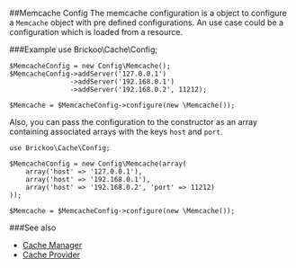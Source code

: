 ##Memcache Config
The memcache configuration is a object to configure a `Memcache` object with pre defined configurations. An use case could be a configuration which is loaded from a resource.


###Example
    use Brickoo\Cache\Config;

    $MemcacheConfig = new Config\Memcache();
    $MemcacheConfig->addServer('127.0.0.1')
                   ->addServer('192.168.0.1')
                   ->addServer('192.168.0.2', 11212);

    $Memcache = $MemcacheConfig->configure(new \Memcache());

Also, you can pass the configuration to the constructor as an array containing associated arrays with the keys `host` and `port`.

    use Brickoo\Cache\Config;

    $MemcacheConfig = new Config\Memcache(array(
        array('host' => '127.0.0.1'),
        array('host' => '192.168.0.1'),
        array('host' => '192.168.0.2', 'port' => 11212)
    ));

    $Memcache = $MemcacheConfig->configure(new \Memcache());


###See also
- [Cache Manager](https://github.com/brickoo/brickoo/tree/master/src/Brickoo/Cache)
- [Cache Provider](https://github.com/brickoo/brickoo/tree/master/src/Brickoo/Cache/Provider)

